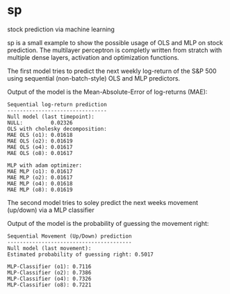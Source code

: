 # sp
stock prediction via machine learning

sp is a small example to show the possible usage of OLS and MLP on stock prediction. The multilayer perceptron is completly written from stratch with multiple dense layers, activation and optimization functions. 

The first model tries to predict the next weekly log-return of the S&P 500 using sequential (non-batch-style) OLS and MLP predictors.

Output of the model is the Mean-Absolute-Error of log-returns (MAE):
```
Sequential log-return prediction
--------------------------------
Null model (last timepoint):
NULL:         0.02326
OLS with cholesky decomposition:
MAE OLS (o1): 0.01618
MAE OLS (o2): 0.01619
MAE OLS (o4): 0.01617
MAE OLS (o8): 0.01617

MLP with adam optimizer:
MAE MLP (o1): 0.01617
MAE MLP (o2): 0.01617
MAE MLP (o4): 0.01618
MAE MLP (o8): 0.01619
```

The second model tries to soley predict the next weeks movement (up/down) via a MLP classifier

Output of the model is the probability of guessing the movement right:
```
Sequential Movement (Up/Down) prediction
----------------------------------------
Null model (last movement):
Estimated probability of guessing right: 0.5017

MLP-Classifier (o1): 0.7116
MLP-Classifier (o2): 0.7386
MLP-Classifier (o4): 0.7326
MLP-Classifier (o8): 0.7221
```
